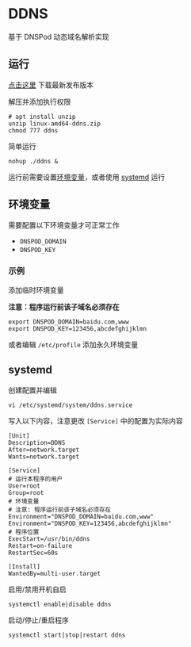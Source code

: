 # DDNS

基于 DNSPod 动态域名解析实现

## 运行

[点击这里](https://github.com/CalmLong/ddns/releases) 下载最新发布版本

解压并添加执行权限

```
# apt install unzip
unzip linux-amd64-ddns.zip
chmod 777 ddns
```

简单运行

```
nohup ./ddns &
```

运行前需要设置[环境变量](#环境变量)，或者使用 [systemd](#systemd) 运行

## 环境变量

需要配置以下环境变量才可正常工作

* `DNSPOD_DOMAIN`
* `DNSPOD_KEY`

### 示例

添加临时环境变量

**注意：程序运行前该子域名必须存在**

```
export DNSPOD_DOMAIN=baidu.com,www
export DNSPOD_KEY=123456,abcdefghijklmn
```

或者编辑 `/etc/profile` 添加永久环境变量

## systemd

创建配置并编辑

```
vi /etc/systemd/system/ddns.service
```

写入以下内容，注意更改 `[Service]` 中的配置为实际内容

```
[Unit]
Description=DDNS
After=network.target
Wants=network.target

[Service]
# 运行本程序的用户
User=root
Group=root
# 环境变量
# 注意: 程序运行前该子域名必须存在
Environment="DNSPOD_DOMAIN=baidu.com,www"
Environment="DNSPOD_KEY=123456,abcdefghijklmn"
# 程序位置
ExecStart=/usr/bin/ddns
Restart=on-failure
RestartSec=60s

[Install]
WantedBy=multi-user.target
```

启用/禁用开机自启

```
systemctl enable|disable ddns
```

启动/停止/重启程序

```
systemctl start|stop|restart ddns
```